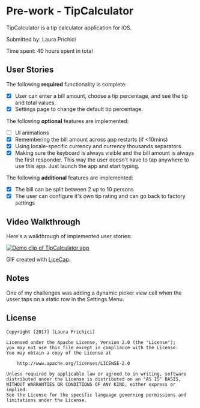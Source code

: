 # Pre-work - TipCalculator

TipCalculator is a tip calculator application for iOS.

Submitted by: Laura Prichici

Time spent: 40 hours spent in total

## User Stories

The following **required** functionality is complete:

* [x] User can enter a bill amount, choose a tip percentage, and see the tip and total values.
* [x] Settings page to change the default tip percentage.

The following **optional** features are implemented:
* [ ] UI animations
* [x] Remembering the bill amount across app restarts (if <10mins)
* [x] Using locale-specific currency and currency thousands separators.
* [x] Making sure the keyboard is always visible and the bill amount is always the first responder. This way the user doesn't have to tap anywhere to use this app. Just launch the app and start typing.

The following **additional** features are implemented:

- [x] The bill can be split between 2 up to 10 persons
- [x] The user can configure it's own tip rating and can go back to factory settings

## Video Walkthrough 

Here's a walkthrough of implemented user stories:

[![Demo clip of TipCalculator app](http://i.imgur.com/wbQncWx.gif)](http://i.imgur.com/wbQncWx.gif) 

GIF created with [LiceCap](http://www.cockos.com/licecap/).

## Notes

One of my challenges was adding a dynamic picker view cell when the usser taps on a static row in the Settings Menu.

## License

    Copyright [2017] [Laura Prichici]

    Licensed under the Apache License, Version 2.0 (the "License");
    you may not use this file except in compliance with the License.
    You may obtain a copy of the License at

        http://www.apache.org/licenses/LICENSE-2.0

    Unless required by applicable law or agreed to in writing, software
    distributed under the License is distributed on an "AS IS" BASIS,
    WITHOUT WARRANTIES OR CONDITIONS OF ANY KIND, either express or implied.
    See the License for the specific language governing permissions and
    limitations under the License.
